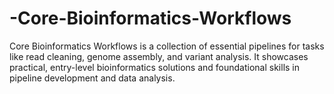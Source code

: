 # -Core-Bioinformatics-Workflows
Core Bioinformatics Workflows is a collection of essential pipelines for tasks like read cleaning, genome assembly, and variant analysis. It showcases practical, entry-level bioinformatics solutions and foundational skills in pipeline development and data analysis. 
